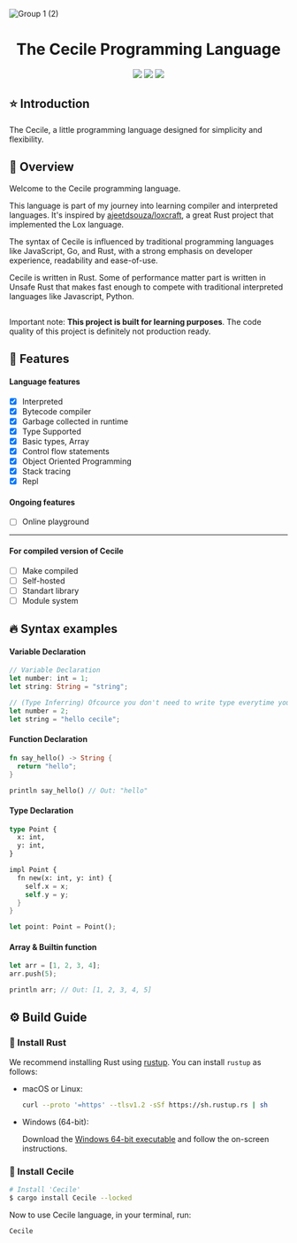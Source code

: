 ![Group 1 (2)](https://github.com/Hollowloki/Cecile/assets/104183502/ebdd205b-d226-4597-a033-39c6bd4fd8a9)

<h1 align="center">The Cecile Programming Language</h1>

<p align="center">
  <img src="https://img.shields.io/crates/d/Cecile?style=for-the-badge" />
  <img src="https://img.shields.io/crates/l/Cecile?style=for-the-badge" />
  <img src="https://img.shields.io/github/stars/Hollowloki/Cecile?style=for-the-badge&logo=trustpilot" />

</p>

## ⭐ Introduction

The Cecile, a little programming language designed for simplicity and flexibility.

## 🍎 Overview

Welcome to the Cecile programming language.

This language is part of my journey into learning compiler and interpreted languages. It's inspired by [ajeetdsouza/loxcraft](https://github.com/ajeetdsouza/loxcraft), a great Rust project that implemented the Lox language.

The syntax of Cecile is influenced by traditional programming languages like JavaScript, Go, and Rust, with a strong emphasis on developer experience, readability and ease-of-use.

Cecile is written in Rust. Some of performance matter part is written in Unsafe Rust that makes fast enough to compete with traditional interpreted languages like Javascript, Python.

##

Important note: **This project is built for learning purposes**. The code quality of this project is definitely not production ready.

## 📕 Features

#### Language features

- [x] Interpreted
- [x] Bytecode compiler
- [x] Garbage collected in runtime
- [x] Type Supported
- [x] Basic types, Array
- [x] Control flow statements
- [x] Object Oriented Programming
- [x] Stack tracing
- [x] Repl

#### Ongoing features

- [ ] Online playground

---

#### For compiled version of Cecile

- [ ] Make compiled
- [ ] Self-hosted
- [ ] Standart library
- [ ] Module system

## 🔥 Syntax examples

#### Variable Declaration

```rust
// Variable Declaration
let number: int = 1;
let string: String = "string";

// (Type Inferring) Ofcource you don't need to write type everytime you declare variable
let number = 2;
let string = "hello cecile";

```

#### Function Declaration

```rust
fn say_hello() -> String {
  return "hello";
}

println say_hello() // Out: "hello"
```

#### Type Declaration

```rust
type Point {
  x: int,
  y: int,
}

impl Point {
  fn new(x: int, y: int) {
    self.x = x;
    self.y = y;
  }
}

let point: Point = Point();
```

#### Array & Builtin function

```rust
let arr = [1, 2, 3, 4];
arr.push(5);

println arr; // Out: [1, 2, 3, 4, 5]
```

## ⚙️️ Build Guide

### 🦀 Install Rust

We recommend installing Rust using [rustup](https://www.rustup.rs/). You can install `rustup` as follows:

- macOS or Linux:

  ```bash
  curl --proto '=https' --tlsv1.2 -sSf https://sh.rustup.rs | sh
  ```

- Windows (64-bit):

  Download the [Windows 64-bit executable](https://win.rustup.rs/x86_64) and follow the on-screen instructions.

### 🐙 Install Cecile

```bash
# Install 'Cecile'
$ cargo install Cecile --locked
```

Now to use Cecile language, in your terminal, run:

```bash
Cecile
```
